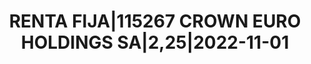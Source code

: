 ---
layout: asset
title: RENTA FIJA|115267 CROWN EURO HOLDINGS SA|2,25|2022-11-01
isin: XS1758716085
---